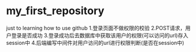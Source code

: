 # my_first_repository
just to learning how to use github
  1.登录页面不做权限的校验
  2.POST请求，用户登录是否成功
  3.登录成功后去数据库中获取该用户的权限(可以访问的url)存入session中
  4.后端编写中间件对用户访问的url进行权限判断(是否在session中)
